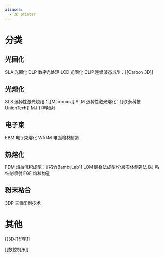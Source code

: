 ```yaml
---
aliases:
  - 3D printer
---
```

# 分类

## 光固化

SLA 光固化
DLP 数字光处理
LCD 光固化
CLIP 连续液态成型：[[Carbon 3D]]

## 光熔化

SLS 选择性激光烧结：[[Micronics]]
SLM 选择性激光熔化：[[联泰科技UnionTech]]
MJ 材料喷射

## 电子束
EBM 电子束熔化
WAAM 电弧增材制造


## 热熔化

FDM 熔融沉积成型：[[拓竹BambuLab]]
LOM 层叠法成型/分层实体制造法
BJ 粘结剂喷射
FGF 熔粒构造

## 粉末粘合

3DP 三维印刷技术






# 其他

[[3D打印笔]]

[[数控机床]]

